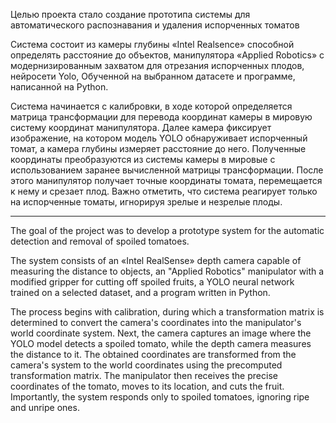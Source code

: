 Целью проекта стало создание прототипа системы для автоматического распознавания и удаления испорченных томатов

Система состоит из камеры глубины «Intel Realsence» способной определять расстояние до объектов, манипулятора «Applied Robotics» с модернизированным захватом для отрезания испорченных плодов, нейросети Yolo, Обученной на выбранном датасете и программе, написанной на Python.

Система начинается с калибровки, в ходе которой определяется матрица трансформации для перевода координат камеры в мировую систему координат манипулятора. Далее камера фиксирует изображение, на котором модель YOLO обнаруживает испорченный томат, а камера глубины измеряет расстояние до него. Полученные координаты преобразуются из системы камеры в мировые с использованием заранее вычисленной матрицы трансформации. После этого манипулятор получает точные координаты томата, перемещается к нему и срезает плод. Важно отметить, что система реагирует только на испорченные томаты, игнорируя зрелые и незрелые плоды.

------------------------------------------------------------------------------------------------------------------------------

The goal of the project was to develop a prototype system for the automatic detection and removal of spoiled tomatoes.  

The system consists of an «Intel RealSense» depth camera capable of measuring the distance to objects, an "Applied Robotics" manipulator with a modified gripper for cutting off spoiled fruits, a YOLO neural network trained on a selected dataset, and a program written in Python.  

The process begins with calibration, during which a transformation matrix is determined to convert the camera's coordinates into the manipulator's world coordinate system. Next, the camera captures an image where the YOLO model detects a spoiled tomato, while the depth camera measures the distance to it. The obtained coordinates are transformed from the camera's system to the world coordinates using the precomputed transformation matrix. The manipulator then receives the precise coordinates of the tomato, moves to its location, and cuts the fruit. Importantly, the system responds only to spoiled tomatoes, ignoring ripe and unripe ones.

